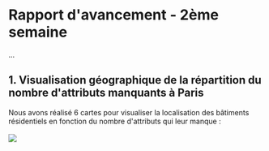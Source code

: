 # Rapport d'avancement - 2ème semaine

...

## 1. Visualisation géographique de la répartition du nombre d'attributs manquants à Paris

Nous avons réalisé 6 cartes pour visualiser la localisation des bâtiments résidentiels en fonction du nombre d'attributs qui leur manque :\
\
![](./img/rv2_img1.png)
